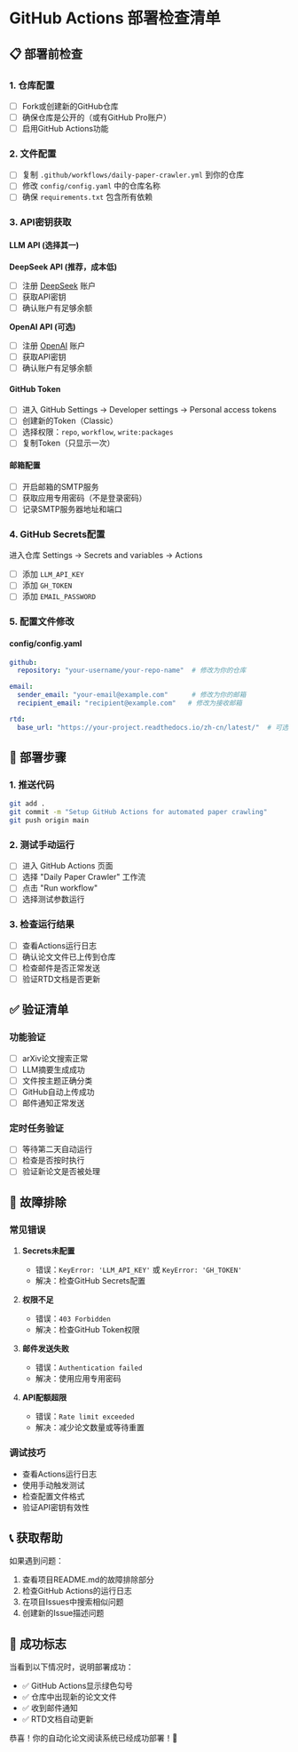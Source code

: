 # GitHub Actions 部署检查清单

## 📋 部署前检查

### 1. 仓库配置
- [ ] Fork或创建新的GitHub仓库
- [ ] 确保仓库是公开的（或有GitHub Pro账户）
- [ ] 启用GitHub Actions功能

### 2. 文件配置
- [ ] 复制 `.github/workflows/daily-paper-crawler.yml` 到你的仓库
- [ ] 修改 `config/config.yaml` 中的仓库名称
- [ ] 确保 `requirements.txt` 包含所有依赖

### 3. API密钥获取

#### LLM API (选择其一)
**DeepSeek API (推荐，成本低)**
- [ ] 注册 [DeepSeek](https://platform.deepseek.com/) 账户
- [ ] 获取API密钥
- [ ] 确认账户有足够余额

**OpenAI API (可选)**
- [ ] 注册 [OpenAI](https://platform.openai.com/) 账户
- [ ] 获取API密钥
- [ ] 确认账户有足够余额

#### GitHub Token
- [ ] 进入 GitHub Settings → Developer settings → Personal access tokens
- [ ] 创建新的Token（Classic）
- [ ] 选择权限：`repo`, `workflow`, `write:packages`
- [ ] 复制Token（只显示一次）

#### 邮箱配置
- [ ] 开启邮箱的SMTP服务
- [ ] 获取应用专用密码（不是登录密码）
- [ ] 记录SMTP服务器地址和端口

### 4. GitHub Secrets配置
进入仓库 Settings → Secrets and variables → Actions

- [ ] 添加 `LLM_API_KEY`
- [ ] 添加 `GH_TOKEN`
- [ ] 添加 `EMAIL_PASSWORD`

### 5. 配置文件修改

#### config/config.yaml
```yaml
github:
  repository: "your-username/your-repo-name"  # 修改为你的仓库

email:
  sender_email: "your-email@example.com"      # 修改为你的邮箱
  recipient_email: "recipient@example.com"   # 修改为接收邮箱

rtd:
  base_url: "https://your-project.readthedocs.io/zh-cn/latest/"  # 可选
```

## 🚀 部署步骤

### 1. 推送代码
```bash
git add .
git commit -m "Setup GitHub Actions for automated paper crawling"
git push origin main
```

### 2. 测试手动运行
- [ ] 进入 GitHub Actions 页面
- [ ] 选择 "Daily Paper Crawler" 工作流
- [ ] 点击 "Run workflow"
- [ ] 选择测试参数运行

### 3. 检查运行结果
- [ ] 查看Actions运行日志
- [ ] 确认论文文件已上传到仓库
- [ ] 检查邮件是否正常发送
- [ ] 验证RTD文档是否更新

## ✅ 验证清单

### 功能验证
- [ ] arXiv论文搜索正常
- [ ] LLM摘要生成成功
- [ ] 文件按主题正确分类
- [ ] GitHub自动上传成功
- [ ] 邮件通知正常发送

### 定时任务验证
- [ ] 等待第二天自动运行
- [ ] 检查是否按时执行
- [ ] 验证新论文是否被处理

## 🔧 故障排除

### 常见错误
1. **Secrets未配置**
   - 错误：`KeyError: 'LLM_API_KEY'` 或 `KeyError: 'GH_TOKEN'`
   - 解决：检查GitHub Secrets配置

2. **权限不足**
   - 错误：`403 Forbidden`
   - 解决：检查GitHub Token权限

3. **邮件发送失败**
   - 错误：`Authentication failed`
   - 解决：使用应用专用密码

4. **API配额超限**
   - 错误：`Rate limit exceeded`
   - 解决：减少论文数量或等待重置

### 调试技巧
- 查看Actions运行日志
- 使用手动触发测试
- 检查配置文件格式
- 验证API密钥有效性

## 📞 获取帮助

如果遇到问题：
1. 查看项目README.md的故障排除部分
2. 检查GitHub Actions的运行日志
3. 在项目Issues中搜索相似问题
4. 创建新的Issue描述问题

## 🎯 成功标志

当看到以下情况时，说明部署成功：
- ✅ GitHub Actions显示绿色勾号
- ✅ 仓库中出现新的论文文件
- ✅ 收到邮件通知
- ✅ RTD文档自动更新

恭喜！你的自动化论文阅读系统已经成功部署！🎉
